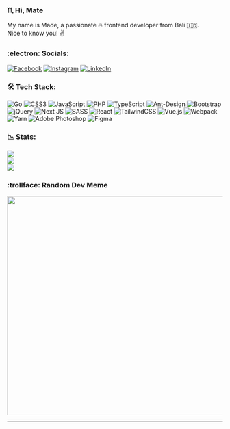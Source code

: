 ### :scorpius: Hi, Mate
My name is Made, a passionate :fire: frontend developer from Bali :indonesia:.<br>Nice to know you! :v:


### :electron: Socials:
[![Facebook](https://img.shields.io/badge/Facebook-%231877F2.svg?logo=Facebook&logoColor=white)](https://facebook.com/madeprimanegara) [![Instagram](https://img.shields.io/badge/Instagram-%23E4405F.svg?logo=Instagram&logoColor=white)](https://instagram.com/prima_negara) [![LinkedIn](https://img.shields.io/badge/LinkedIn-%230077B5.svg?logo=linkedin&logoColor=white)](https://linkedin.com/in/made-prima-negara) 

### :hammer_and_wrench: Tech Stack:
![Go](https://img.shields.io/badge/go-%2300ADD8.svg?style=flat&logo=go&logoColor=white) ![CSS3](https://img.shields.io/badge/css3-%231572B6.svg?style=flat&logo=css3&logoColor=white) ![JavaScript](https://img.shields.io/badge/javascript-%23323330.svg?style=flat&logo=javascript&logoColor=%23F7DF1E) ![PHP](https://img.shields.io/badge/php-%23777BB4.svg?style=flat&logo=php&logoColor=white) ![TypeScript](https://img.shields.io/badge/typescript-%23007ACC.svg?style=flat&logo=typescript&logoColor=white) ![Ant-Design](https://img.shields.io/badge/-AntDesign-%230170FE?style=flat&logo=ant-design&logoColor=white) ![Bootstrap](https://img.shields.io/badge/bootstrap-%23563D7C.svg?style=flat&logo=bootstrap&logoColor=white) ![jQuery](https://img.shields.io/badge/jquery-%230769AD.svg?style=flat&logo=jquery&logoColor=white) ![Next JS](https://img.shields.io/badge/Next-black?style=flat&logo=next.js&logoColor=white) ![SASS](https://img.shields.io/badge/SASS-hotpink.svg?style=flat&logo=SASS&logoColor=white) ![React](https://img.shields.io/badge/react-%2320232a.svg?style=flat&logo=react&logoColor=%2361DAFB) ![TailwindCSS](https://img.shields.io/badge/tailwindcss-%2338B2AC.svg?style=flat&logo=tailwind-css&logoColor=white) ![Vue.js](https://img.shields.io/badge/vuejs-%2335495e.svg?style=flat&logo=vuedotjs&logoColor=%234FC08D) ![Webpack](https://img.shields.io/badge/webpack-%238DD6F9.svg?style=flat&logo=webpack&logoColor=black) ![Yarn](https://img.shields.io/badge/yarn-%232C8EBB.svg?style=flat&logo=yarn&logoColor=white) ![Adobe Photoshop](https://img.shields.io/badge/adobephotoshop-%2331A8FF.svg?style=flat&logo=adobephotoshop&logoColor=white) 	![Figma](https://img.shields.io/badge/figma-%23F24E1E.svg?style=flat&logo=figma&logoColor=white)
### :chart_with_downwards_trend: Stats:
![](https://github-readme-stats.vercel.app/api?username=primanegara&theme=blueberry&hide_border=false&include_all_commits=true&count_private=true)<br/>
![](https://github-readme-streak-stats.herokuapp.com/?user=primanegara&theme=blueberry&hide_border=false)<br/>
![](https://github-readme-stats.vercel.app/api/top-langs/?username=primanegara&theme=blueberry&hide_border=false&include_all_commits=true&count_private=true&layout=compact)

<!--
## 🏆 GitHub Trophies
![](https://github-profile-trophy.vercel.app/?username=primanegara&theme=apprentice&no-frame=false&no-bg=false&margin-w=4) -->

### :trollface: Random Dev Meme
<img src="https://random-memer.herokuapp.com/" width="512px"/>

---
<!--
[![](https://visitcount.itsvg.in/api?id=primanegara&icon=0&color=12)](https://visitcount.itsvg.in) -->

